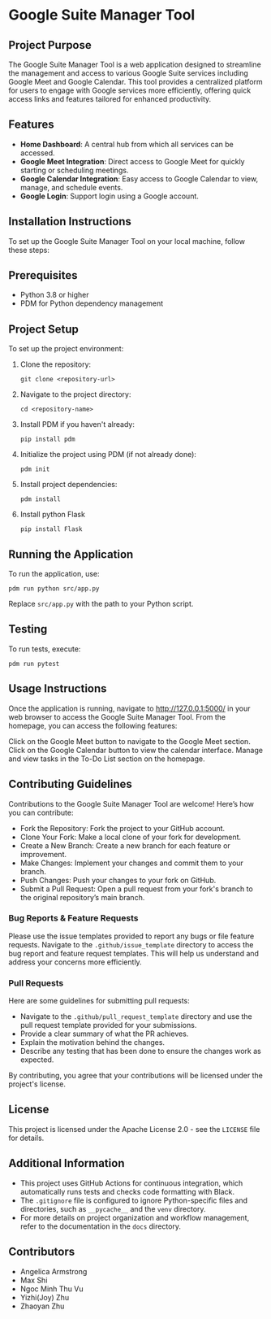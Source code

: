 # Google Suite Manager Tool

## Project Purpose
The Google Suite Manager Tool is a web application designed to streamline the management and access to various Google Suite services including Google Meet and Google Calendar. This tool provides a centralized platform for users to engage with Google services more efficiently, offering quick access links and features tailored for enhanced productivity.

## Features
- **Home Dashboard**: A central hub from which all services can be accessed.
- **Google Meet Integration**: Direct access to Google Meet for quickly starting or scheduling meetings.
- **Google Calendar Integration**: Easy access to Google Calendar to view, manage, and schedule events.
- **Google Login**: Support login using a Google account.

## Installation Instructions
To set up the Google Suite Manager Tool on your local machine, follow these steps:

## Prerequisites

- Python 3.8 or higher
- PDM for Python dependency management

## Project Setup

To set up the project environment:

1. Clone the repository:
   ```
   git clone <repository-url>
   ```

2. Navigate to the project directory:
   ```
   cd <repository-name>
   ```

3. Install PDM if you haven't already:
   ```
   pip install pdm
   ```

4. Initialize the project using PDM (if not already done):
   ```
   pdm init
   ```

5. Install project dependencies:
   ```
   pdm install
   ```
6. Install python Flask
   ```
   pip install Flask
   ```
## Running the Application

To run the application, use:
```
pdm run python src/app.py
```

Replace `src/app.py` with the path to your Python script.

## Testing

To run tests, execute:
```
pdm run pytest
```

## Usage Instructions

Once the application is running, navigate to http://127.0.0.1:5000/ in your web browser to access the Google Suite Manager Tool. From the homepage, you can access the following features:

Click on the Google Meet button to navigate to the Google Meet section.
Click on the Google Calendar button to view the calendar interface.
Manage and view tasks in the To-Do List section on the homepage.

## Contributing Guidelines

Contributions to the Google Suite Manager Tool are welcome! Here’s how you can contribute:

- Fork the Repository: Fork the project to your GitHub account.
- Clone Your Fork: Make a local clone of your fork for development.
- Create a New Branch: Create a new branch for each feature or improvement.
- Make Changes: Implement your changes and commit them to your branch.
- Push Changes: Push your changes to your fork on GitHub.
- Submit a Pull Request: Open a pull request from your fork's branch to the original repository’s main branch.

### Bug Reports & Feature Requests

Please use the issue templates provided to report any bugs or file feature requests. Navigate to the `.github/issue_template` directory to access the bug report and feature request templates. This will help us understand and address your concerns more efficiently.

### Pull Requests

Here are some guidelines for submitting pull requests:
- Navigate to the `.github/pull_request_template` directory and use the pull request template provided for your submissions.
- Provide a clear summary of what the PR achieves.
- Explain the motivation behind the changes.
- Describe any testing that has been done to ensure the changes work as expected.

By contributing, you agree that your contributions will be licensed under the project's license.

## License

This project is licensed under the Apache License 2.0 - see the `LICENSE` file for details.

## Additional Information

- This project uses GitHub Actions for continuous integration, which automatically runs tests and checks code formatting with Black.
- The `.gitignore` file is configured to ignore Python-specific files and directories, such as `__pycache__` and the `venv` directory.
- For more details on project organization and workflow management, refer to the documentation in the `docs` directory.

## Contributors
- Angelica Armstrong
- Max Shi
- Ngoc Minh Thu Vu
- Yizhi(Joy) Zhu
- Zhaoyan Zhu
